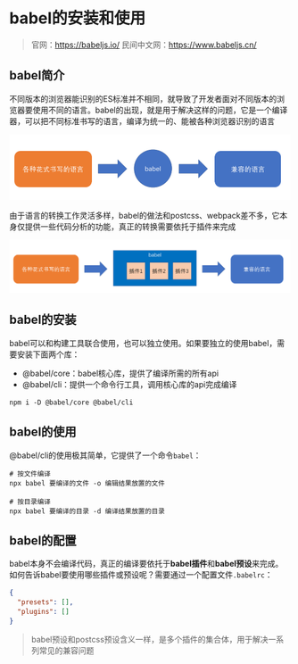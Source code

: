 # babel的安装和使用

> 官网：https://babeljs.io/
> 民间中文网：https://www.babeljs.cn/

## babel简介

不同版本的浏览器能识别的ES标准并不相同，就导致了开发者面对不同版本的浏览器要使用不同的语言。babel的出现，就是用于解决这样的问题，它是一个编译器，可以把不同标准书写的语言，编译为统一的、能被各种浏览器识别的语言

![](assets/2020-02-07-10-25-56.png)

由于语言的转换工作灵活多样，babel的做法和postcss、webpack差不多，它本身仅提供一些代码分析的功能，真正的转换需要依托于插件来完成

![](assets/2020-02-07-10-27-30.png)

## babel的安装

babel可以和构建工具联合使用，也可以独立使用。如果要独立的使用babel，需要安装下面两个库：

- @babel/core：babel核心库，提供了编译所需的所有api
- @babel/cli：提供一个命令行工具，调用核心库的api完成编译

```shell
npm i -D @babel/core @babel/cli
```

## babel的使用

@babel/cli的使用极其简单，它提供了一个命令`babel`：

```shell
# 按文件编译
npx babel 要编译的文件 -o 编辑结果放置的文件

# 按目录编译
npx babel 要编译的目录 -d 编译结果放置的目录
```

## babel的配置

babel本身不会编译代码，真正的编译要依托于**babel插件**和**babel预设**来完成。如何告诉babel要使用哪些插件或预设呢？需要通过一个配置文件`.babelrc`：

```json
{
  "presets": [],
  "plugins": []
}
```

> babel预设和postcss预设含义一样，是多个插件的集合体，用于解决一系列常见的兼容问题
